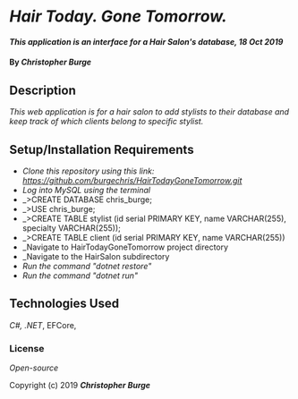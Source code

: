 # _Hair Today. Gone Tomorrow._

#### _This application is an interface for a Hair Salon's database, 18 Oct 2019_

#### By _**Christopher Burge**_

## Description

_This web application is for a hair salon to add stylists to their database and keep track of which clients belong to specific stylist._

## Setup/Installation Requirements

* _Clone this repository using this link: https://github.com/burgechris/HairTodayGoneTomorrow.git_
* _Log into MySQL using the terminal_
* _>CREATE DATABASE chris_burge;
* _>USE chris_burge;
* _>CREATE TABLE stylist (id serial PRIMARY KEY, name VARCHAR(255), specialty VARCHAR(255));
* _>CREATE TABLE client (id serial PRIMARY KEY, name VARCHAR(255))
* _Navigate to HairTodayGoneTomorrow project directory
* _Navigate to the HairSalon subdirectory
* _Run the command "dotnet restore"_
* _Run the command "dotnet run"_

## Technologies Used

_C#, .NET_, EFCore, 

### License

*Open-source*

Copyright (c) 2019 **_Christopher Burge_**
